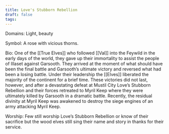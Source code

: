 ```yaml
---
title: Love's Stubborn Rebellion
draft: false
tags:
---
```

Domains: Light, beauty

Symbol: A rose with vicious thorns. 

Bio: One of the [[True Elves]] who followed [[Val]] into the Feywild in the early days of the world, they gave up their immortality to assist the people of Illaset against Garsooth. They arrived at the moment of what should have been the final battle and Garsooth’s ultimate victory and reversed what had been a losing battle. Under their leadership the [[Elves]] liberated the majority of the continent for a brief time. These victories did not last, however, and after a devastating defeat at Mustil City Love’s Stubborn Rebellion and their forces retreated to Myril Keep where they were ultimately killed by Garsooth in a dramatic battle. Recently, the residual divinity at Myril Keep was awakened to destroy the siege engines of an army attacking Myril Keep. 

Worship: Few still worship Love’s Stubborn Rebellion or know of their sacrifice but the wood elves still sing their name and story in thanks for their service.